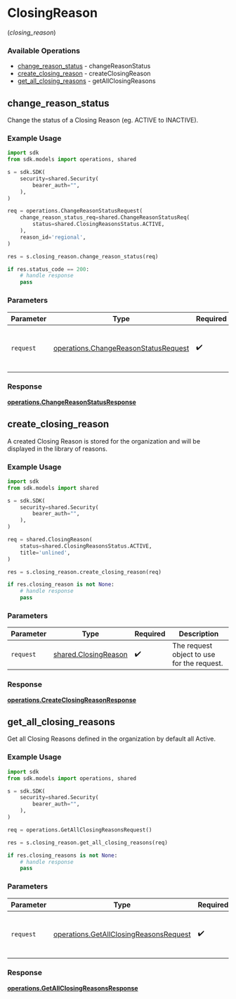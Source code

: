 # ClosingReason
(*closing_reason*)

### Available Operations

* [change_reason_status](#change_reason_status) - changeReasonStatus
* [create_closing_reason](#create_closing_reason) - createClosingReason
* [get_all_closing_reasons](#get_all_closing_reasons) - getAllClosingReasons

## change_reason_status

Change the status of a Closing Reason (eg. ACTIVE to INACTIVE).

### Example Usage

```python
import sdk
from sdk.models import operations, shared

s = sdk.SDK(
    security=shared.Security(
        bearer_auth="",
    ),
)

req = operations.ChangeReasonStatusRequest(
    change_reason_status_req=shared.ChangeReasonStatusReq(
        status=shared.ClosingReasonsStatus.ACTIVE,
    ),
    reason_id='regional',
)

res = s.closing_reason.change_reason_status(req)

if res.status_code == 200:
    # handle response
    pass
```

### Parameters

| Parameter                                                                                    | Type                                                                                         | Required                                                                                     | Description                                                                                  |
| -------------------------------------------------------------------------------------------- | -------------------------------------------------------------------------------------------- | -------------------------------------------------------------------------------------------- | -------------------------------------------------------------------------------------------- |
| `request`                                                                                    | [operations.ChangeReasonStatusRequest](../../models/operations/changereasonstatusrequest.md) | :heavy_check_mark:                                                                           | The request object to use for the request.                                                   |


### Response

**[operations.ChangeReasonStatusResponse](../../models/operations/changereasonstatusresponse.md)**


## create_closing_reason

A created Closing Reason is stored for the organization and will be displayed in the library of reasons.

### Example Usage

```python
import sdk
from sdk.models import shared

s = sdk.SDK(
    security=shared.Security(
        bearer_auth="",
    ),
)

req = shared.ClosingReason(
    status=shared.ClosingReasonsStatus.ACTIVE,
    title='unlined',
)

res = s.closing_reason.create_closing_reason(req)

if res.closing_reason is not None:
    # handle response
    pass
```

### Parameters

| Parameter                                                    | Type                                                         | Required                                                     | Description                                                  |
| ------------------------------------------------------------ | ------------------------------------------------------------ | ------------------------------------------------------------ | ------------------------------------------------------------ |
| `request`                                                    | [shared.ClosingReason](../../models/shared/closingreason.md) | :heavy_check_mark:                                           | The request object to use for the request.                   |


### Response

**[operations.CreateClosingReasonResponse](../../models/operations/createclosingreasonresponse.md)**


## get_all_closing_reasons

Get all Closing Reasons defined in the organization by default all Active.

### Example Usage

```python
import sdk
from sdk.models import operations, shared

s = sdk.SDK(
    security=shared.Security(
        bearer_auth="",
    ),
)

req = operations.GetAllClosingReasonsRequest()

res = s.closing_reason.get_all_closing_reasons(req)

if res.closing_reasons is not None:
    # handle response
    pass
```

### Parameters

| Parameter                                                                                        | Type                                                                                             | Required                                                                                         | Description                                                                                      |
| ------------------------------------------------------------------------------------------------ | ------------------------------------------------------------------------------------------------ | ------------------------------------------------------------------------------------------------ | ------------------------------------------------------------------------------------------------ |
| `request`                                                                                        | [operations.GetAllClosingReasonsRequest](../../models/operations/getallclosingreasonsrequest.md) | :heavy_check_mark:                                                                               | The request object to use for the request.                                                       |


### Response

**[operations.GetAllClosingReasonsResponse](../../models/operations/getallclosingreasonsresponse.md)**

